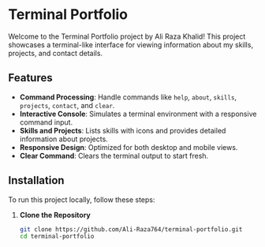 # Terminal Portfolio

Welcome to the Terminal Portfolio project by Ali Raza Khalid! This project showcases a terminal-like interface for viewing information about my skills, projects, and contact details.

## Features

- **Command Processing**: Handle commands like `help`, `about`, `skills`, `projects`, `contact`, and `clear`.
- **Interactive Console**: Simulates a terminal environment with a responsive command input.
- **Skills and Projects**: Lists skills with icons and provides detailed information about projects.
- **Responsive Design**: Optimized for both desktop and mobile views.
- **Clear Command**: Clears the terminal output to start fresh.

## Installation

To run this project locally, follow these steps:

1. **Clone the Repository**

   ```bash
   git clone https://github.com/Ali-Raza764/terminal-portfolio.git
   cd terminal-portfolio
